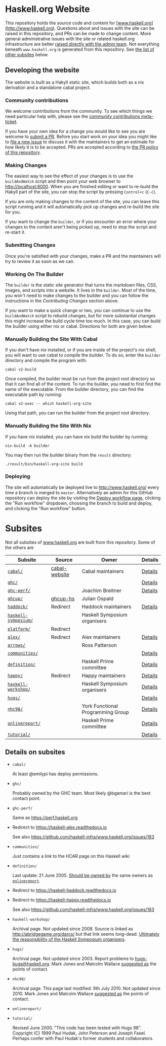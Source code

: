 # Haskell.org Website

This repository holds the source code and content for
[www.haskell.org](http://www.haskell.org).  Questions about and issues with the site can
be raised in this repository, and PRs can be made to change
content. More general administrative issues with the site or related
haskell.org infrastructure are better [raised directly with the admin
team](https://github.com/haskell-infra/haskell-admins#the-team-and-how-to-contact-them).
Not everything beneath `www.haskell.org` is generated from this
repository.  See [the list of other subsites](#subsites) below.

## Developing the website

The website is built as a Hakyll static site, which builds both as a
nix derivation and a standalone cabal project.

### Community contributions

We welcome contributions from the community.  To see which things we
need particular help with, please see the [community contributions
meta-ticket](https://github.com/haskell-infra/www.haskell.org/issues/177).

If you have your own idea for a change you would like to see you are
welcome to [submit a
PR](https://github.com/haskell-infra/www.haskell.org/pulls). Before
you start work on your idea you might like to [file a new
issue](https://github.com/haskell-infra/www.haskell.org/issues/new) to
discuss it with the maintainers to get an estimate for how likely it
is to be accepted.  PRs are accepted according to [the PR policy of
this
repository](https://github.com/haskell-org/committee/blob/main/proposals/0003-pr-process.md).

### Making Changes

The easiest way to see the effect of your changes is to use the `buildAndWatch` script and then
point your web browser to [http://localhost:8000](http://localhost:8000). When
you are finished editing or want to re-build the Hakyll part of the site, you
can stop the script by pressing `Control+c` (`C-c`).

If you are only making changes to the content of the site, you can leave this
script running and it will automatically pick up changes and re-build the site
for you.

If you want to change the `builder`, or if you encounter an error where your
changes to the content aren't being picked up, need to stop the script and
re-start it.

### Submitting Changes

Once you're satisfied with your changes, make a PR and the maintainers will try
to review it as soon as we can.

### Working On The Builder

The `builder` is the static site generator that turns the markdown files, CSS,
images, and scripts into a website. It lives in the `builder`. Most of the time,
you won't need to make changes to the builder and you can follow the
instructions in the _Contributing Changes_ section above.

If you want to make a quick change or two, you can continue to use the
`buildAndWatch` script to rebuild changes, but for more substantial changes this
might increase the build cycle time too much. In this case, you can build the
builder using either nix or cabal. Directions for both are given below:

<a id="buildingWithoutNix"></a>
### Manually Building the Site With Cabal

If you don't have nix installed, or if you are inside of the project's nix
shell, you will want to use cabal to compile the builder. To do so, enter the
`builder` directory and compile the program with:

```shell
cabal v2-build
```

Once compiled, the builder must be run from the project root directory so that
it can find all of the content. To run the builder, you need to first find the
name of the executable. From the builder directory, you can find the executable
path by running:

```
cabal v2-exec -- which haskell-org-site
```

Using that path, you can run the builder from the project root directory.

### Manually Building the Site With Nix

If you have nix installed, you can have nix build the builder by running:

```
nix-build -A builder
```

You may then run the builder binary from the `result` directory:

```
./result/bin/haskell-org-site build
```

### Deploying

The site will automatically be deployed live to <http://www.haskell.org/> every time a branch is merged to `master`. Alternatively an admin for this GitHub repository can deploy the site by visiting the [Deploy workflow page](https://github.com/haskell-infra/www.haskell.org/actions/workflows/deploy.yml), clicking the "Run workflow" dropdown, choosing the branch to build and deploy, and clicking the "Run workflow" button.

<a id="subsites"></a>
# Subsites

Not all subsites of www.haskell.org are built from this repository.
Some of the others are

| Subsite | Source | Owner | Details |
| --------------- | --------------- | --------------- | --------------- |
| [`cabal/`](https://www.haskell.org/cabal/) | [cabal-website](https://github.com/haskell/cabal-website) | Cabal maintainers | [Details](#details-cabal) |
| [`ghc/`](https://www.haskell.org/ghc/) | |  | [Details](#details-ghc) |
| [`ghc-perf/`](https://www.haskell.org/ghc-perf/) | | Joachim Breitner | [Details](#details-ghc-perf) |
| [`ghcup/`](https://www.haskell.org/ghcup/) | [ghcup-hs](https://gitlab.haskell.org/haskell/ghcup-hs/-/tree/master/www) | Julian Ospald | |
| [`haddock/`](https://www.haskell.org/haddock/) | Redirect | Haddock maintainers | [Details](#details-haddock) |
| [`haskell-symposium/`](https://www.haskell.org/haskell-symposium/) | | Haskell Symposium organisers | |
| [`platform/`](https://www.haskell.org/platform/) | Redirect | | |
| [`alex/`](https://www.haskell.org/alex/) | Redirect | Alex maintainers | [Details](#details-alex) |
| [`arrows/`](https://www.haskell.org/arrows/) | | Ross Patterson | |
| [`communities/`](https://www.haskell.org/communities/) | | | [Details](#details-communities) |
| [`definition/`](https://www.haskell.org/definition/) | | Haskell Prime committee | [Details](#details-definition) |
| [`happy/`](https://www.haskell.org/happy/) | Redirect | Happy maintainers | [Details](#details-happy) |
| [`haskell-workshop/`](https://www.haskell.org/haskell-workshop/) | | Haskell Symposium organisers | [Details](#details-haskell-workshop) |
| [`hugs/`](https://www.haskell.org/hugs/) | | | [Details](#details-hugs) |
| [`nhc98/`](https://www.haskell.org/nhc98/) | | York Functional Programming Group | [Details](#details-nhc98) |
| [`onlinereport/`](https://www.haskell.org/nhc98/) | | Haskell Prime committee | [Details](#details-onlinereport) |
| [`tutorial/`](https://www.haskell.org/tutorial/) | | | [Details](#details-tutorial) |

## Details on subsites

* <a name="details-cabal"></a>
  `cabal/`

  At least @emilypi has deploy permissions.

* <a name="details-ghc"></a>
  `ghc/`

  Probably owned by the GHC team.  Most likely @bgamari is the best
  contact point.

* <a name="details-ghc-perf"></a>
  `ghc-perf/`

  Same as https://perf.haskell.org

* <a name="details-alex"></a>
  Redirect to https://haskell-alex.readthedocs.io

  See also <https://github.com/haskell-infra/www.haskell.org/issues/183>

* <a name="details-communities"></a>
  `communities/`

  Just contains a link to the HCAR page on this Haskell wiki

* <a name="details-definition"></a>
  `definition/`

  Last update: 21 June 2005.  [Should be owned
  by](https://github.com/haskell-infra/www.haskell.org/pull/103#issuecomment-877643716)
  the same owners as [`onlinereport`](#details-onlinereport).

* <a name="details-haddock"></a>
  Redirect to https://haskell-haddock.readthedocs.io

* <a name="details-happy"></a>
  Redirect to https://haskell-happy.readthedocs.io

  See also <https://github.com/haskell-infra/www.haskell.org/issues/183>

* <a name="details-haskell-workshop"></a>
  `haskell-workshop/`

  Archival page.  Not updated since 2008.  Source is linked as
  http://abridgegame.org/darcs/ but that link seems long-dead.
  [Ultimately the responsibility of the Haskell Symposium
  organisers](https://github.com/haskell-infra/www.haskell.org/pull/103#issuecomment-877643716).

* <a name="details-hugs"></a>
  `hugs/`

  Archival page.  Not updated since 2003. Report problems to
  <hugs-bugs@haskell.org>.  Mark Jones and Malcolm Wallace [suggested
  as](https://github.com/haskell-infra/www.haskell.org/pull/103#issuecomment-877643716)
  the points of contact.

* <a name="details-nhc98"></a>
  `nhc98/`

  Archival page.  This page last modified: 9th July 2010.  Not updated
  since 2010.  Mark Jones and Malcolm Wallace [suggested
  as](https://github.com/haskell-infra/www.haskell.org/pull/103#issuecomment-877643716)
  the points of contact.

* <a name="details-onlinereport"></a>
  `onlinereport/`

* <a name="details-tutorial"></a>
  `tutorial/`

  Revised June 2000. "This code has been tested with Hugs
  98". Copyright (C) 1999 Paul Hudak, John Peterson and Joseph Fasel.
  Perhaps confer with Paul Hudak's former students and collaborators.
